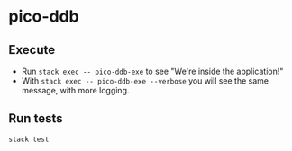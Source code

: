 # pico-ddb

## Execute  

* Run `stack exec -- pico-ddb-exe` to see "We're inside the application!"
* With `stack exec -- pico-ddb-exe --verbose` you will see the same message, with more logging.

## Run tests

`stack test`
